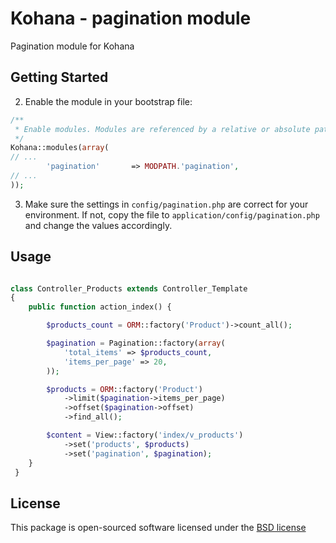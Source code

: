 # Kohana - pagination module
Pagination module for Kohana

## Getting Started
2. Enable the module in your bootstrap file:

```php
/**
 * Enable modules. Modules are referenced by a relative or absolute path.
 */
Kohana::modules(array(
// ...
        'pagination'       => MODPATH.'pagination',
// ...
));
  ```
3. Make sure the settings in `config/pagination.php` are correct for your environment. If not, copy the file to `application/config/pagination.php` and change the values accordingly.

## Usage

```php

class Controller_Products extends Controller_Template
{
    public function action_index() {

    	$products_count = ORM::factory('Product')->count_all();

    	$pagination = Pagination::factory(array(
            'total_items' => $products_count,
            'items_per_page' => 20,
        ));

    	$products = ORM::factory('Product')
    	    ->limit($pagination->items_per_page)
    	    ->offset($pagination->offset)
    	    ->find_all();

    	$content = View::factory('index/v_products')
    	    ->set('products', $products)
    	    ->set('pagination', $pagination);
    }
 }

```

## License
This package is open-sourced software licensed under the [BSD license](https://koseven.ga/LICENSE.md)